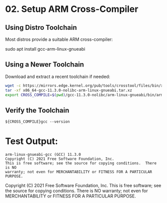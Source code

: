 # 02. Setup ARM Cross-Compiler

## Using Distro Toolchain

Most distros provide a suitable ARM cross-compiler:

sudo apt install gcc-arm-linux-gnueabi

## Using a Newer Toolchain

Download and extract a recent toolchain if needed:

```bash
wget -c https://mirrors.edge.kernel.org/pub/tools/crosstool/files/bin/x86_64/11.3.0/x86_64-gcc-11.3.0-nolibc-arm-linux-gnueabi.tar.xz
tar -xf x86_64-gcc-11.3.0-nolibc-arm-linux-gnueabi.tar.xz
export CROSS_COMPILE=$(pwd)/gcc-11.3.0-nolibc/arm-linux-gnueabi/bin/arm-linux-gnueabi-
```

## Verify the Toolchain
```
${CROSS_COMPILE}gcc --version
```

# Test Output:
```
arm-linux-gnueabi-gcc (GCC) 11.3.0
Copyright (C) 2021 Free Software Foundation, Inc.
This is free software; see the source for copying conditions.  There is NO
warranty; not even for MERCHANTABILITY or FITNESS FOR A PARTICULAR PURPOSE.
```
Copyright (C) 2021 Free Software Foundation, Inc.
This is free software; see the source for copying conditions.  There is NO
warranty; not even for MERCHANTABILITY or FITNESS FOR A PARTICULAR PURPOSE.


